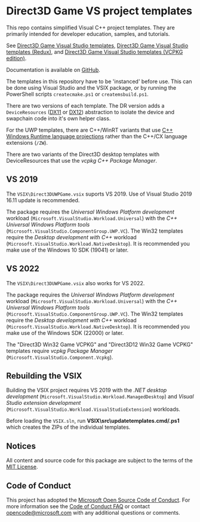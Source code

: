# Direct3D Game VS project templates
This repo contains simplified Visual C++ project templates. They are primarily intended for developer education, samples, and tutorials.

See [Direct3D Game Visual Studio templates](https://walbourn.github.io/direct3d-win32-game-visual-studio-template/), [Direct3D Game Visual Studio templates (Redux)](https://walbourn.github.io/direct3d-game-visual-studio-templates-redux/), and [Direct3D Game Visual Studio templates (VCPKG edition)](https://walbourn.github.io/direct3d-game-visual-studio-templates-(vcpkg-edition)/).

Documentation is available on [GitHub](https://github.com/walbourn/directx-vs-templates/wiki).

The templates in this repository have to be 'instanced' before use. This can be done using Visual Studio and the VSIX package, or by running the PowerShell scripts `createcmake.ps1` or `createmsbuild.ps1`.

There are two versions of each template. The DR version adds a ``DeviceResources`` ([DX11](https://github.com/Microsoft/DirectXTK/wiki/DeviceResources) or [DX12](https://github.com/Microsoft/DirectXTK12/wiki/DeviceResources)) abstraction to isolate the device and swapchain code into it's own helper class.

For the UWP templates, there are C++/WinRT variants that use [C++ Windows Runtime language projections](https://docs.microsoft.com/en-us/windows/uwp/cpp-and-winrt-apis/) rather than the C++/CX language extensions (``/ZW``).

There are two variants of the Direct3D desktop templates with DeviceResources that use the *vcpkg C++ Package Manager*.

## VS 2019

The ``VSIX\Direct3DUWPGame.vsix`` suports VS 2019. Use of Visual Studio 2019 16.11 update is recommended.

The package requires the *Universal Windows Platform development* workload (``Microsoft.VisualStudio.Workload.Universal``) with the *C++ Universal Windows Platform tools* (``Microsoft.VisualStudio.ComponentGroup.UWP.VC``). The Win32 templates require the *Desktop development with C++* workload (``Microsoft.VisualStudio.Workload.NativeDesktop``). It is recommended you make use of the Windows 10 SDK (19041) or later.

## VS 2022

The ``VSIX\Direct3DUWPGame.vsix`` also works for VS 2022.

The package requires the *Universal Windows Platform development* workload (``Microsoft.VisualStudio.Workload.Universal``) with the *C++ Universal Windows Platform tools* (``Microsoft.VisualStudio.ComponentGroup.UWP.VC``). The Win32 templates require the *Desktop development with C++* workload (``Microsoft.VisualStudio.Workload.NativeDesktop``). It is recommended you make use of the Windows SDK (22000) or later.

The "Direct3D Win32 Game VCPKG" and "Direct3D12 Win32 Game VCPKG" templates require *vcpkg Package Manager* (``Microsoft.VisualStudio.Component.Vcpkg``).

## Rebuilding the VSIX

Building the VSIX project requires VS 2019 with the *.NET desktop development* (``Microsoft.VisualStudio.Workload.ManagedDesktop``) and *Visual Studio extension development* (``Microsoft.VisualStudio.Workload.VisualStudioExtension``)  workloads.

Before loading the `VSIX.sln`, run **VSIX\src\updatetemplates.cmd/.ps1** which creates the ZIPs of the individual templates.

## Notices

All content and source code for this package are subject to the terms of the [MIT License](https://github.com/walbourn/directx-vs-templates/blob/main/LICENSE).

## Code of Conduct

This project has adopted the [Microsoft Open Source Code of Conduct](https://opensource.microsoft.com/codeofconduct/). For more information see the [Code of Conduct FAQ](https://opensource.microsoft.com/codeofconduct/faq/) or contact [opencode@microsoft.com](mailto:opencode@microsoft.com) with any additional questions or comments.
